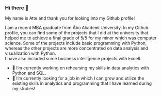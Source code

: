 ### Hi there 👋

My name is Atte and thank you for looking into my Github profile!

I am a recent MBA graduate from Åbo Akademi University. 
In my Github profile, you can find some of the projects that I did at the university 
that helped me to achieve a final grade of 5/5 for my minor which was computer science. 
Some of the projects include basic programming with Python, whereas the other projects are more concentrated on data analysis and visualization with Python.  
I have also included some business intelligence projects with Excell. 

- 🔭 I’m currently working on rehearsing my skills in data analytics with Python and SQL.
- 🌱 I’m currently looking for a job in which I can grow and utilize the existing skills in analytics and programming that I have learned during my studies!

